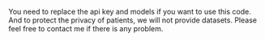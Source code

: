 You need to replace the api key and models if you want to use this code. And to protect the privacy of patients, we will not provide datasets. Please feel free to contact me if there is any problem.
